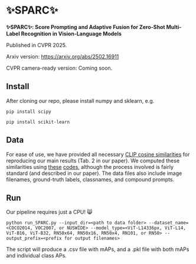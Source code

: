# ✨SPARC✨

**✨SPARC✨: Score Prompting and Adaptive Fusion for Zero-Shot Multi-Label Recognition in Vision-Language Models**

Published in CVPR 2025.

Arxiv version: https://arxiv.org/abs/2502.16911

CVPR camera-ready version: Coming soon.

## Install

After cloning our repo, please install numpy and sklearn, e.g.

```pip install scipy ```

```pip install scikit-learn ```

## Data

For ease of use, we have provided all necessary [CLIP cosine similarities](https://drive.google.com/drive/folders/1jluZ7tJq5LUceptu4mBuAjppzs8VFVFz?usp=sharing) for reproducing our main results (Tab. 2 in our paper). We computed these similarities using [these](https://github.com/kjmillerCURIS/dualcoopstarstar/blob/main/cooccurrence_correction_experiments/compute_cossims_test_noaug.py) [codes](https://github.com/kjmillerCURIS/dualcoopstarstar/blob/main/cooccurrence_correction_experiments/compute_cossims_test_noaug_arbitrary_prompts.py), although the process involved is fairly standard (and described in our paper). The data files also include image filenames, ground-truth labels, classnames, and compound prompts.

## Run

Our pipeline requires just a CPU! 😸

 ``` python run_SPARC.py --input_dir=<path to data folder> --dataset_name=<COCO2014, VOC2007, or NUSWIDE> --model_type=<ViT-L14336px, ViT-L14, ViT-B16, ViT-B32, RN50x64, RN50x16, RN50x4, RN101, or RN50> --output_prefix=<prefix for output filenames> ```

The script will produce a .csv file with mAPs, and a .pkl file with both mAPs and individual class APs.
